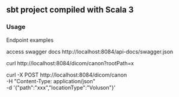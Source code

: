 ## sbt project compiled with Scala 3

### Usage

Endpoint examples

access swagger docs  http://localhost:8084/api-docs/swagger.json


curl http://localhost:8084/dicom/canon?rootPath=x


curl -X POST http://localhost:8084/dicom/canon \
-H "Content-Type: application/json" \
-d '{"path":"xxx","locationType":"Voluson"}'